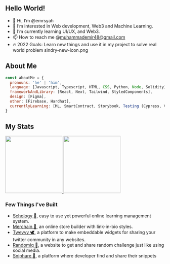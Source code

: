 ## Hello World!

- 👋 Hi, I’m @emrsyah
- 👀 I’m interested in Web development, Web3 and Machine Learning.
- 🌱 I’m currently learning UI/UX, and Web3.
- 📫 How to reach me @muhammademir48@gmail.com
- 🔥 2022 Goals: Learn new things and use it in my project to solve real world problem
sindry-new-icon.png
<!---
Argonaemo/Argonaemo is a ✨ special ✨ repository because its `README.md` (this file) appears on your GitHub profile.
You can click the Preview link to take a look at your changes.
--->

## About Me
```javascript
const aboutMe = {
  pronouns: 'he' | 'him',
  language: [Javascript, Typescript, HTML, CSS, Python, Node, Solidity],
  frameworkAndLibrary: [React, Next, Tailwind, StyledComponents],
  design: [Figma],
  other: [Firebase, Hardhat],
  currentlyLearning: [ML, SmartContract, Storybook, Testing (Cypress, Vitest)]
}

```

## My Stats
<p align="left">
<a href="https://github.com/emrsyah">
  <img height="180em" src="https://github-readme-stats-eight-theta.vercel.app/api?username=emrsyah&show_icons=true&theme=algolia&include_all_commits=true&count_private=true"/>
  <img height="180em" src="https://github-readme-stats-eight-theta.vercel.app/api/top-langs/?username=emrsyah&layout=compact&langs_count=8&theme=algolia"/>
</a>
</p>

### Few Things I've Built ###
- [Schology 🏫](https://schology.vercel.app/), easy to use yet powerful online learning management system.
- [Merchain 🛒](https://merchains.vercel.app/), an online store builder with link-in-bio styles.
- [Twevvy 🕊️](https://twevvy.vercel.app/), a platform to make embeddable widgets for sharing your twitter community in any websites.
- [Randomiq 🎲](https://randomiq.vercel.app/), a website to get and share random challenge just like using social media.
- [Sniphare 🧁](https://sniphare.vercel.app/), a platform where developer find and share their snippets
